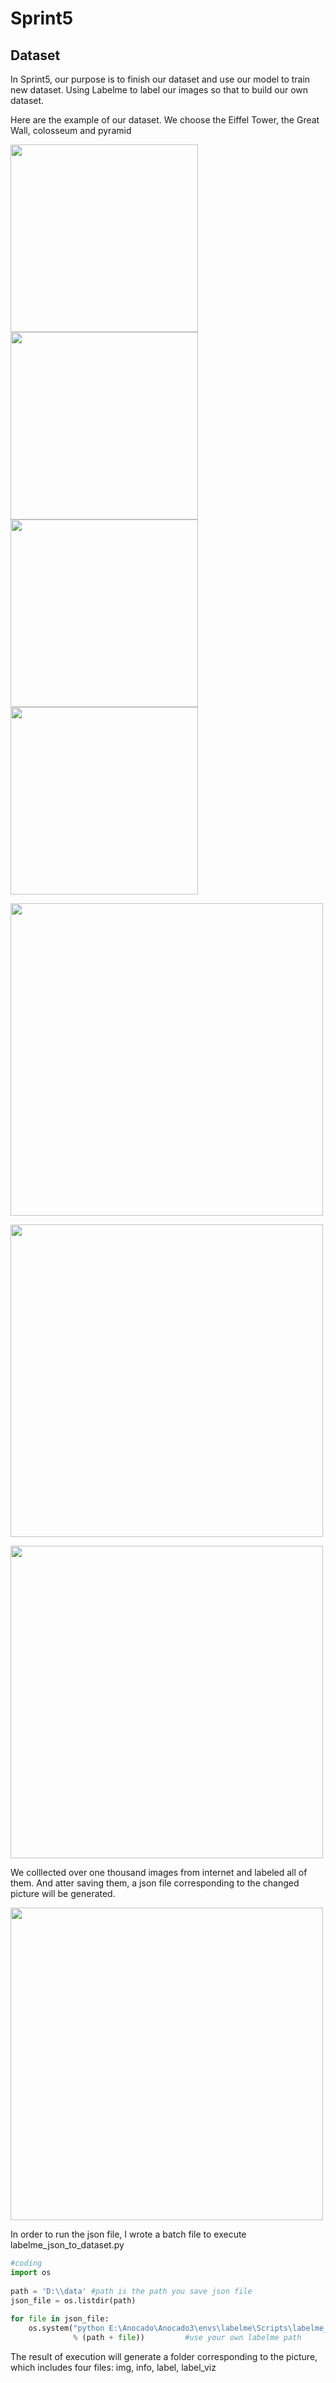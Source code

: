 # Sprint5
## Dataset
In Sprint5, our purpose is to finish our dataset and use our model to train new dataset. Using Labelme to label our images so that to build our own dataset.

Here are the example of our dataset. We choose the Eiffel Tower, the Great Wall, colosseum and pyramid
<p align="left">
  <img src="picture/image5.jpg" height=300/>
  <img src="picture/image6.jpg" height=300/>
  <img src="picture/image7.jpg" height=300/>
  <img src="picture/image8.jpg" height=300/>
</p>

<p align="left">
  <img src="picture/image1.png" height=500/>
</p>

<p align="left">
  <img src="picture/image2.png" height=500/>
</p>

<p align="left">
  <img src="picture/image3.png" height=500/>
</p>

 We colllected over one thousand images from internet and labeled all of them. And atter saving them, a json file corresponding to the changed picture will be generated.
 
 <p align="left">
  <img src="picture/image4.png" height=500/>
</p>


In order to run the json file, I wrote a batch file to execute labelme_json_to_dataset.py

```python
#coding
import os
 
path = 'D:\\data' #path is the path you save json file
json_file = os.listdir(path)
 
for file in json_file:
    os.system("python E:\Anocado\Anocado3\envs\labelme\Scripts\labelme_json_to_dataset.py %s"
              % (path + file))         #use your own labelme path
```

The result of execution will generate a folder corresponding to the picture, which includes four files: img, info, label, label_viz
              
